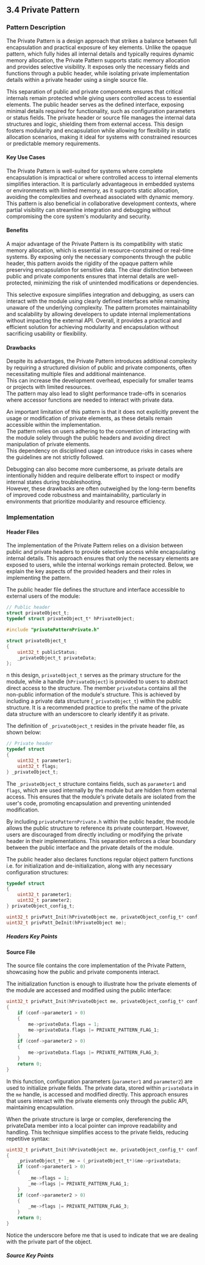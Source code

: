 ## 3.4 Private Pattern

### **Pattern Description**

The Private Pattern is a design approach that strikes a balance between full encapsulation and practical exposure of key elements.
Unlike the opaque pattern, which fully hides all internal details and typically requires dynamic memory allocation, the Private Pattern supports static memory allocation and provides selective visibility.
It exposes only the necessary fields and functions through a public header, while isolating private implementation details within a private header using a single source file.

This separation of public and private components ensures that critical internals remain protected while giving users controlled access to essential elements.
The public header serves as the defined interface, exposing minimal details required for functionality, such as configuration parameters or status fields.
The private header or source file manages the internal data structures and logic, shielding them from external access.
This design fosters modularity and encapsulation while allowing for flexibility in static allocation scenarios, making it ideal for systems with constrained resources or predictable memory requirements.

#### **Key Use Cases**

The Private Pattern is well-suited for systems where complete encapsulation is impractical or where controlled access to internal elements simplifies interaction.
It is particularly advantageous in embedded systems or environments with limited memory, as it supports static allocation, avoiding the complexities and overhead associated with dynamic memory.
This pattern is also beneficial in collaborative development contexts, where partial visibility can streamline integration and debugging without compromising the core system's modularity and security.

#### **Benefits**

A major advantage of the Private Pattern is its compatibility with static memory allocation, which is essential in resource-constrained or real-time systems.
By exposing only the necessary components through the public header, this pattern avoids the rigidity of the opaque pattern while preserving encapsulation for sensitive data.
The clear distinction between public and private components ensures that internal details are well-protected, minimizing the risk of unintended modifications or dependencies.

This selective exposure simplifies integration and debugging, as users can interact with the module using clearly defined interfaces while remaining unaware of the underlying complexity.
The pattern promotes maintainability and scalability by allowing developers to update internal implementations without impacting the external API.
Overall, it provides a practical and efficient solution for achieving modularity and encapsulation without sacrificing usability or flexibility.

#### **Drawbacks**

Despite its advantages, the Private Pattern introduces additional complexity by requiring a structured division of public and private components, often necessitating multiple files and additional maintenance.  
This can increase the development overhead, especially for smaller teams or projects with limited resources.  
The pattern may also lead to slight performance trade-offs in scenarios where accessor functions are needed to interact with private data.  

An important limitation of this pattern is that it does not explicitly prevent the usage or modification of private elements, as these details remain accessible within the implementation.  
The pattern relies on users adhering to the convention of interacting with the module solely through the public headers and avoiding direct manipulation of private elements.  
This dependency on disciplined usage can introduce risks in cases where the guidelines are not strictly followed.  

Debugging can also become more cumbersome, as private details are intentionally hidden and require deliberate effort to inspect or modify internal states during troubleshooting.  
However, these drawbacks are often outweighed by the long-term benefits of improved code robustness and maintainability, particularly in environments that prioritize modularity and resource efficiency.

### **Implementation**

#### **Header Files**

The implementation of the Private Pattern relies on a division between public and private headers to provide selective access while encapsulating internal details.
This approach ensures that only the necessary elements are exposed to users, while the internal workings remain protected. Below, we explain the key aspects of the provided headers and their roles in implementing the pattern.

The public header file defines the structure and interface accessible to external users of the module:

```c
// Public header
struct privateObject_t;
typedef struct privateObject_t* hPrivateObject;

#include "privatePatternPrivate.h"

struct privateObject_t
{
    uint32_t publicStatus;
    _privateObject_t privateData;
};
```

n this design, `privateObject_t` serves as the primary structure for the module, while a handle (`hPrivateObject`) is provided to users to abstract direct access to the structure.
The member `privateData`  contains all the non-public information of the module's structure.
This is achieved by including a private data structure (`_privateObject_t`) within the public structure.
It is a recommended practice to prefix the name of the private data structure with an underscore to clearly identify it as private.

The definition of `_privateObject_t` resides in the private header file, as shown below:

```c
// Private header
typedef struct
{
    uint32_t parameter1;
    uint32_t flags;
} _privateObject_t;
```

The `_privateObject_t` structure contains fields, such as `parameter1` and `flags`, which are used internally by the module but are hidden from external access.
This ensures that the module's private details are isolated from the user's code, promoting encapsulation and preventing unintended modification.

By including `privatePatternPrivate.h` within the public header, the module allows the public structure to reference its private counterpart.
However, users are discouraged from directly including or modifying the private header in their implementations.
This separation enforces a clear boundary between the public
interface and the private details of the module.

The public header also declares functions regular object pattern  functions i.e. for initialization and de-initialization, along with any necessary configuration structures:

```c
typedef struct
{
    uint32_t parameter1;
    uint32_t parameter2;
} privateObject_config_t;

uint32_t privPatt_Init(hPrivateObject me, privateObject_config_t* conf);
uint32_t privPatt_DeInit(hPrivateObject me);
```

##### Headers Key Points

#### **Source File**

The source file contains the core implementation of the Private Pattern, showcasing how the public and private components interact.  

The initialization function is enough to illustrate how the private elements of the module are accessed and modified using the public interface:

```c
uint32_t privPatt_Init(hPrivateObject me, privateObject_config_t* conf)
{
    if (conf->parameter1 > 0)
    {
        me->privateData.flags = 1;
        me->privateData.flags |= PRIVATE_PATTERN_FLAG_1;
    }
    if (conf->parameter2 > 0)
    {
        me->privateData.flags |= PRIVATE_PATTERN_FLAG_3;
    }
    return 0;
}
```

In this function, configuration parameters (`parameter1` and `parameter2`) are used to initialize private fields.
The private data, stored within `privateData` in the `me` handle, is accessed and modified directly.
This approach ensures that users interact with the private elements only through the public API, maintaining encapsulation.

When the private structure is large or complex, dereferencing the privateData member into a local pointer can improve readability and handling.
This technique simplifies access to the private fields, reducing repetitive syntax:

```c
uint32_t privPatt_Init(hPrivateObject me, privateObject_config_t* conf)
{
    _privateObject_t* _me = (_privateObject_t*)&me->privateData;
    if (conf->parameter1 > 0)
    {
        _me->flags = 1;
        _me->flags |= PRIVATE_PATTERN_FLAG_1;
    }
    if (conf->parameter2 > 0)
    {
        _me->flags |= PRIVATE_PATTERN_FLAG_3;
    }
    return 0;
}
```

Notice the underscore before me that is used to indicate that we are dealing with the private part of the object.

##### Source Key Points
